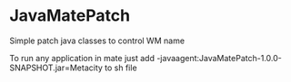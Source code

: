 JavaMatePatch
=============

Simple patch java classes to control WM name

To run any application in mate just add
-javaagent:JavaMatePatch-1.0.0-SNAPSHOT.jar=Metacity
to sh file
